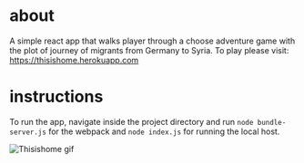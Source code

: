 # about

A simple react app that walks player through a choose adventure game with the plot of journey of migrants from Germany to Syria. To play please visit: https://thisishome.herokuapp.com

# instructions

To run the app, navigate inside the project directory and run `node bundle-server.js` for the webpack and `node index.js` for running the local host.

![Thisishome gif](./public/assets/thisishome.gif)
